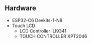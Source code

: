 ## Hardware
- ESP32-C6 Devkits-1-N8
- Touch LCD
    - LCD Controller ILI9341
    - TOUCH CONTROLLER XPT2046
